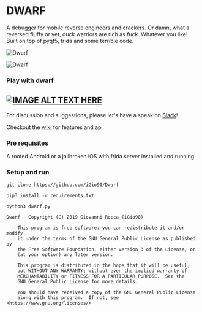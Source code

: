 # DWARF

A debugger for mobile reverse engineers and crackers.
Or damn, what a reversed fluffy or yet, duck warriors are rich as fuck. Whatever you like!
Built on top of pyqt5, frida and some terrible code. 

![Dwarf](https://i.ibb.co/WBK0jq7/Schermata-2019-01-04-alle-18-31-39.png)

![Dwarf](https://i.ibb.co/F3YNWWT/Schermata-2019-01-04-alle-18-19-48.png)

### Play with dwarf
[![IMAGE ALT TEXT HERE](https://img.youtube.com/vi/xra5xum8_nQ/0.jpg)](https://www.youtube.com/watch?v=xra5xum8_nQ)
---
For discussion and suggestions, please let's have a speak on [Slack](https://join.slack.com/t/resecret/shared_invite/enQtMzc1NTg4MzE3NjA1LTlkNzYxNTIwYTc2ZTYyOWY1MTQ1NzBiN2ZhYjQwYmY0ZmRhODQ0NDE3NmRmZjFiMmE1MDYwNWJlNDVjZDcwNGE)!

Checkout the [wiki](https://github.com/iGio90/Dwarf/wiki) for features and api

### Pre requisites
A rooted Android or a jailbroken iOS with frida server installed and running.

### Setup and run

```
git clone https://github.com/iGio90/Dwarf

pip3 install -r requirements.txt

python3 dwarf.py
```

```
Dwarf - Copyright (C) 2019 Giovanni Rocca (iGio90)

    This program is free software: you can redistribute it and/or modify
    it under the terms of the GNU General Public License as published by
    the Free Software Foundation, either version 3 of the License, or
    (at your option) any later version.

    This program is distributed in the hope that it will be useful,
    but WITHOUT ANY WARRANTY; without even the implied warranty of
    MERCHANTABILITY or FITNESS FOR A PARTICULAR PURPOSE.  See the
    GNU General Public License for more details.

    You should have received a copy of the GNU General Public License
    along with this program.  If not, see <https://www.gnu.org/licenses/>
```
